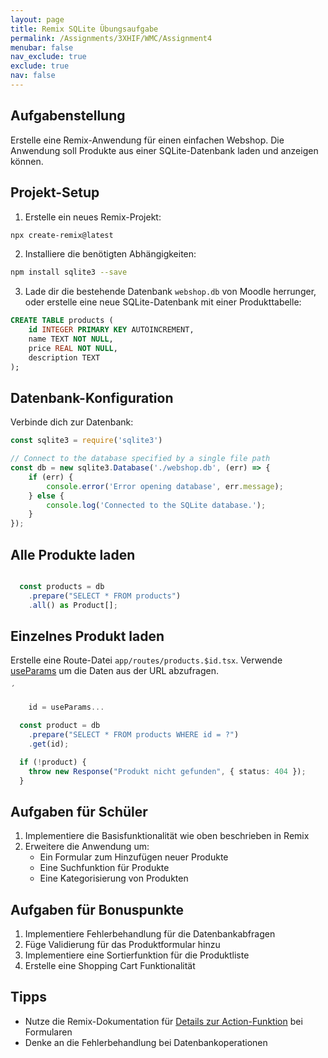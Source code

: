 ```yaml
---
layout: page
title: Remix SQLite Übungsaufgabe
permalink: /Assignments/3XHIF/WMC/Assignment4
menubar: false
nav_exclude: true
exclude: true
nav: false
---
```


## Aufgabenstellung
Erstelle eine Remix-Anwendung für einen einfachen Webshop. Die Anwendung soll Produkte aus einer SQLite-Datenbank laden und anzeigen können.

## Projekt-Setup

1. Erstelle ein neues Remix-Projekt:
```bash
npx create-remix@latest
```

2. Installiere die benötigten Abhängigkeiten:
```bash
npm install sqlite3 --save
```

3. Lade dir die bestehende Datenbank `webshop.db` von Moodle herrunger, oder erstelle eine neue SQLite-Datenbank mit einer Produkttabelle:
```sql
CREATE TABLE products (
    id INTEGER PRIMARY KEY AUTOINCREMENT,
    name TEXT NOT NULL,
    price REAL NOT NULL,
    description TEXT
);
```

## Datenbank-Konfiguration

Verbinde dich zur Datenbank:

```typescript
const sqlite3 = require('sqlite3')

// Connect to the database specified by a single file path
const db = new sqlite3.Database('./webshop.db', (err) => {
    if (err) {
        console.error('Error opening database', err.message);
    } else {
        console.log('Connected to the SQLite database.');
    }
});
```

## Alle Produkte laden

```typescript

  const products = db
    .prepare("SELECT * FROM products")
    .all() as Product[];

```

## Einzelnes Produkt laden

Erstelle eine Route-Datei `app/routes/products.$id.tsx`. Verwende [useParams](https://remix.run/docs/en/main/hooks/use-params) um die Daten aus der URL abzufragen.


```typescript
´

    id = useParams...

  const product = db
    .prepare("SELECT * FROM products WHERE id = ?")
    .get(id);

  if (!product) {
    throw new Response("Produkt nicht gefunden", { status: 404 });
  }


```

## Aufgaben für Schüler

1. Implementiere die Basisfunktionalität wie oben beschrieben in Remix
2. Erweitere die Anwendung um:
   - Ein Formular zum Hinzufügen neuer Produkte
   - Eine Suchfunktion für Produkte
   - Eine Kategorisierung von Produkten


## Aufgaben für Bonuspunkte

1. Implementiere Fehlerbehandlung für die Datenbankabfragen
2. Füge Validierung für das Produktformular hinzu
3. Implementiere eine Sortierfunktion für die Produktliste
4. Erstelle eine Shopping Cart Funktionalität

## Tipps

- Nutze die Remix-Dokumentation für [Details zur Action-Funktion](https://remix.run/docs/en/main/route/action) bei Formularen
- Denke an die Fehlerbehandlung bei Datenbankoperationen
